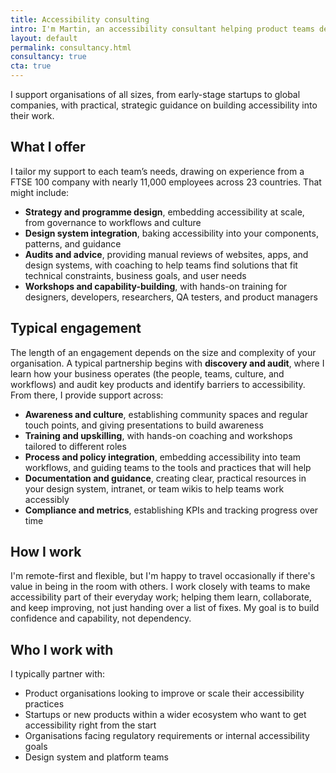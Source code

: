 ```yaml
---
title: Accessibility consulting
intro: I'm Martin, an accessibility consultant helping product teams design and build digital experiences that everyone can use.
layout: default
permalink: consultancy.html
consultancy: true
cta: true
---
```


I support organisations of all sizes, from early-stage startups to global companies, with practical, strategic guidance on building accessibility into their work.

## What I offer

I tailor my support to each team’s needs, drawing on experience from a FTSE 100 company with nearly 11,000 employees across 23 countries. That might include:

- <b>Strategy and programme design</b>, embedding accessibility at scale, from governance to workflows and culture
- <b>Design system integration</b>, baking accessibility into your components, patterns, and guidance
- <b>Audits and advice</b>, providing manual reviews of websites, apps, and design systems, with coaching to help teams find solutions that fit technical constraints, business goals, and user needs
- <b>Workshops and capability-building</b>, with hands-on training for designers, developers, researchers, QA testers, and product managers


## Typical engagement

The length of an engagement depends on the size and complexity of your organisation. A typical partnership begins with <b>discovery and audit</b>, where I learn how your business operates (the people, teams, culture, and workflows) and audit key products and identify barriers to accessibility. From there, I provide support across:

- <b>Awareness and culture</b>, establishing community spaces and regular touch points, and giving presentations to build awareness
- <b>Training and upskilling</b>, with hands-on coaching and workshops tailored to different roles
- <b>Process and policy integration</b>, embedding accessibility into team workflows, and guiding teams to the tools and practices that will help
- <b>Documentation and guidance</b>, creating clear, practical resources in your design system, intranet, or team wikis to help teams work accessibly
- <b>Compliance and metrics</b>, establishing KPIs and tracking progress over time


## How I work

I'm remote-first and flexible, but I'm happy to travel occasionally if there's value in being in the room with others. I work closely with teams to make accessibility part of their everyday work; helping them learn, collaborate, and keep improving, not just handing over a list of fixes. My goal is to build confidence and capability, not dependency.


## Who I work with

I typically partner with:

- Product organisations looking to improve or scale their accessibility practices
- Startups or new products within a wider ecosystem who want to get accessibility right from the start
- Organisations facing regulatory requirements or internal accessibility goals
- Design system and platform teams
